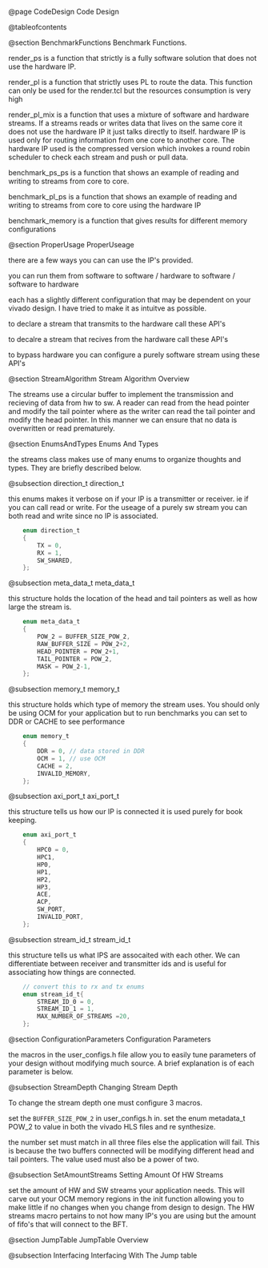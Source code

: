 @page CodeDesign Code Design
<!-- @subpage subsubsystem1 -->
@tableofcontents

@section BenchmarkFunctions Benchmark Functions.

render_ps is a function that strictly is a fully software solution that does not use the hardware IP.

render_pl is a function that strictly uses PL to route the data. This function can only be used for the render.tcl but the resources consumption is very high

render_pl_mix is a function that uses a mixture of software and hardware streams. If a streams reads or writes data that lives on the same core it does not use the hardware IP it just talks directly to itself. hardware IP is used only for routing information from one core to another core. The hardware IP used is the compressed version which invokes a round robin scheduler to check each stream and push or pull data.

benchmark_ps_ps is a function that shows an example of reading and writing to streams from core to core. 

benchmark_pl_ps is a function that shows an example of reading and writing to streams from core to core using the hardware IP

benchmark_memory is a function that gives results for different memory configurations

@section ProperUsage ProperUseage

there are a few ways you can can use the IP's provided.

you can run them from software to software / hardware to software / software to hardware 

each has a slightly different configuration that may be dependent on your vivado design. I have tried to make it as intuitve as possible.

to declare a stream that transmits to the hardware call these API's

to decalre a stream that recives from the hardware call these API's

to bypass hardware you can configure a purely software stream using these API's

@section StreamAlgorithm Stream Algorithm Overview

The streams use a circular buffer to implement the transmission and recieving of data from hw to sw. A reader can read from the head pointer and modify the tail pointer where as the writer can read the tail pointer and modify the head pointer. In this manner we can ensure that no data is overwritten or read prematurely.

@section EnumsAndTypes Enums And Types

the streams class makes use of many enums to organize thoughts and types. They are briefly described below.

@subsection direction_t direction_t

this enums makes it verbose on if your IP is a transmitter or receiver. ie if you can call read or write. For the useage of a purely sw stream you can both read and write since no IP is associated.

```c
	enum direction_t
	{
		TX = 0,
		RX = 1,
		SW_SHARED,
	};
```

@subsection meta_data_t meta_data_t

this structure holds the location of the head and tail pointers as well as how large the stream is.

```c
	enum meta_data_t
	{
		POW_2 = BUFFER_SIZE_POW_2,
		RAW_BUFFER_SIZE = POW_2+2,
		HEAD_POINTER = POW_2+1,
		TAIL_POINTER = POW_2,
		MASK = POW_2-1,
	};
```
@subsection memory_t memory_t

this structure holds which type of memory the stream uses. You should only be using OCM for your application but to run benchmarks you can set to DDR or CACHE to see performance

```c	
	enum memory_t
	{
		DDR = 0, // data stored in DDR
		OCM = 1, // use OCM 
		CACHE = 2,
		INVALID_MEMORY,
	};
```

@subsection axi_port_t axi_port_t

this structure tells us how our IP is connected it is used purely for book keeping. 


```c
	enum axi_port_t
	{
		HPC0 = 0,
		HPC1,
		HP0,
		HP1,
		HP2,
		HP3,
		ACE,
		ACP,
		SW_PORT,
		INVALID_PORT,
	};
```

@subsection stream_id_t stream_id_t

this structure tells us what IPS are assocaited with each other. We can differentiate between receiver and transmitter ids and is useful for associating how things are connected.

```c
	// convert this to rx and tx enums
	enum stream_id_t{
		STREAM_ID_0 = 0,
		STREAM_ID_1 = 1,
		MAX_NUMBER_OF_STREAMS =20,
	};
```
@section ConfigurationParameters Configuration Parameters

the macros in the user_configs.h file allow you to easily tune parameters of your design without modifying much source. A brief explanation is of each parameter is below.

@subsection StreamDepth Changing Stream Depth

To change the stream depth one must configure 3 macros.

set the ```BUFFER_SIZE_POW_2``` in user_configs.h in.
set the enum metadata_t POW_2 to value in both the vivado HLS files and re synthesize.

the number set must match in all three files else the application will fail. This is because the two buffers connected will be modifying different head and tail pointers. The value used must also be a power of two.

@subsection SetAmountStreams Setting Amount Of HW Streams

set the amount of HW and SW streams your application needs. This will carve out your OCM memory regions in the init function allowing you to make little if no changes when you change from design to design. The HW streams macro pertains to not how many IP's you are using but the amount of fifo's that will connect to the BFT.

@section JumpTable JumpTable Overview

@subsection Interfacing Interfacing With The Jump table